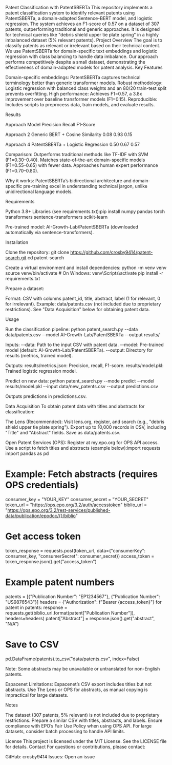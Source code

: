 Patent Classification with PatentSBERTa
This repository implements a patent classification system to identify relevant patents using PatentSBERTa, a domain-adapted Sentence-BERT model, and logistic regression. The system achieves an F1-score of 0.57 on a dataset of 307 patents, outperforming traditional and generic approaches. It is designed for technical queries like "debris shield upper tie plate spring" in a highly imbalanced dataset (5% relevant patents).
Project Overview
The goal is to classify patents as relevant or irrelevant based on their technical content. We use PatentSBERTa for domain-specific text embeddings and logistic regression with class balancing to handle data imbalance. Our approach performs competitively despite a small dataset, demonstrating the effectiveness of domain-adapted models for patent analysis.
Key Features

Domain-specific embeddings: PatentSBERTa captures technical terminology better than generic transformer models.
Robust methodology: Logistic regression with balanced class weights and an 80/20 train-test split prevents overfitting.
High performance: Achieves F1=0.57, a 3.8x improvement over baseline transformer models (F1=0.15).
Reproducible: Includes scripts to preprocess data, train models, and evaluate results.

Results



Approach
Model
Precision
Recall
F1-Score



Approach 2
Generic BERT + Cosine Similarity
0.08
0.93
0.15


Approach 4
PatentSBERTa + Logistic Regression
0.50
0.67
0.57



Comparison:
Outperforms traditional methods like TF-IDF with SVM (F1=0.30–0.40).
Matches state-of-the-art domain-specific models (F1=0.55–0.65) with fewer data.
Approaches human expert performance (F1=0.70–0.80).


Why it works: PatentSBERTa’s bidirectional architecture and domain-specific pre-training excel in understanding technical jargon, unlike unidirectional language models.

Requirements

Python 3.8+
Libraries (see requirements.txt):pip install numpy pandas torch transformers sentence-transformers scikit-learn


Pre-trained model: AI-Growth-Lab/PatentSBERTa (downloaded automatically via sentence-transformers).

Installation

Clone the repository:
git clone https://github.com/crosby9414/patent-search.git
cd patent-search


Create a virtual environment and install dependencies:
python -m venv venv
source venv/bin/activate  # On Windows: venv\Scripts\activate
pip install -r requirements.txt


Prepare a dataset:

Format: CSV with columns patent_id, title, abstract, label (1 for relevant, 0 for irrelevant).
Example: data/patents.csv (not included due to proprietary restrictions).
See "Data Acquisition" below for obtaining patent data.



Usage

Run the classification pipeline:
python patent_search.py --data data/patents.csv --model AI-Growth-Lab/PatentSBERTa --output results/


Inputs:
--data: Path to the input CSV with patent data.
--model: Pre-trained model (default: AI-Growth-Lab/PatentSBERTa).
--output: Directory for results (metrics, trained model).


Outputs:
results/metrics.json: Precision, recall, F1-score.
results/model.pkl: Trained logistic regression model.




Predict on new data:
python patent_search.py --mode predict --model results/model.pkl --input data/new_patents.csv --output predictions.csv


Outputs predictions in predictions.csv.



Data Acquisition
To obtain patent data with titles and abstracts for classification:

The Lens (Recommended):
Visit lens.org, register, and search (e.g., "debris shield upper tie plate spring").
Export up to 10,000 records in CSV, including "Title" and "Abstract" fields.
Save as data/patents.csv.


Open Patent Services (OPS):
Register at my.epo.org for OPS API access.
Use a script to fetch titles and abstracts (example below):import requests
import pandas as pd

# Example: Fetch abstracts (requires OPS credentials)
consumer_key = "YOUR_KEY"
consumer_secret = "YOUR_SECRET"
token_url = "https://ops.epo.org/3.2/auth/accesstoken"
biblio_url = "https://ops.epo.org/3.2/rest-services/published-data/publication/epodoc/{}/biblio"

# Get access token
token_response = requests.post(token_url, data={"consumerKey": consumer_key, "consumerSecret": consumer_secret})
access_token = token_response.json().get("access_token")

# Example patent numbers
patents = [{"Publication Number": "EP1234567"}, {"Publication Number": "US9876543"}]
headers = {"Authorization": f"Bearer {access_token}"}
for patent in patents:
    response = requests.get(biblio_url.format(patent["Publication Number"]), headers=headers)
    patent["Abstract"] = response.json().get("abstract", "N/A")

# Save to CSV
pd.DataFrame(patents).to_csv("data/patents.csv", index=False)


Note: Some abstracts may be unavailable or untranslated for non-English patents.


Espacenet Limitations:
Espacenet’s CSV export includes titles but not abstracts.
Use The Lens or OPS for abstracts, as manual copying is impractical for large datasets.




Notes

The dataset (307 patents, 5% relevant) is not included due to proprietary restrictions. Prepare a similar CSV with titles, abstracts, and labels.
Ensure compliance with EPO’s Fair Use Policy when using OPS API.
For large datasets, consider batch processing to handle API limits.

License
This project is licensed under the MIT License. See the LICENSE file for details.
Contact
For questions or contributions, please contact:

GitHub: crosby9414
Issues: Open an issue

